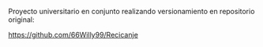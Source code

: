 Proyecto universitario en conjunto realizando versionamiento en repositorio original:

https://github.com/66Willy99/Recicanje
